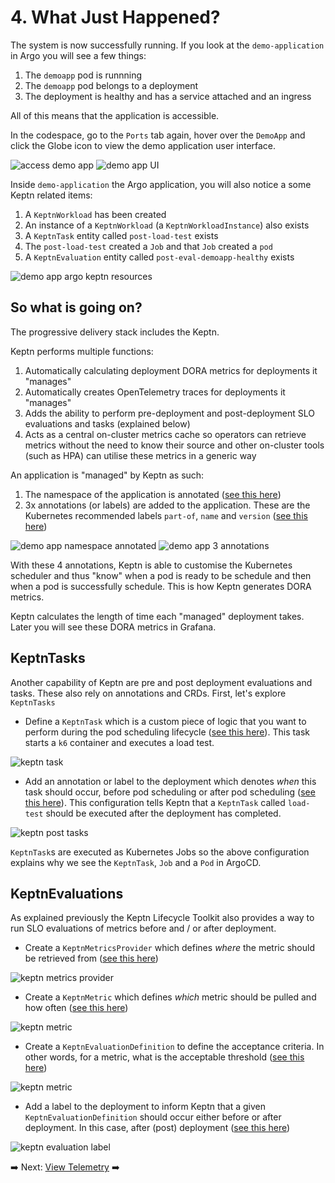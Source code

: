 # 4. What Just Happened?

The system is now successfully running. If you look at the `demo-application` in Argo you will see a few things:

1. The `demoapp` pod is runnning
1. The `demoapp` pod belongs to a deployment
1. The deployment is healthy and has a service attached and an ingress

All of this means that the application is accessible.

In the codespace, go to the `Ports` tab again, hover over the `DemoApp` and click the Globe icon to view the demo application user interface.

![access demo app](assets/access-demo-app.png)
![demo app UI](assets/demo-app-ui.png)

Inside `demo-application` the Argo application, you will also notice a some Keptn related items:

1. A `KeptnWorkload` has been created
1. An instance of a `KeptnWorkload` (a `KeptnWorkloadInstance`) also exists
1. A `KeptnTask` entity called `post-load-test` exists
1. The `post-load-test` created a `Job` and that `Job` created a `pod`
1. A `KeptnEvaluation` entity called `post-eval-demoapp-healthy` exists

![demo app argo keptn resources](assets/demo-app-argo-keptn.png)

## So what is going on?

The progressive delivery stack includes the Keptn.

Keptn performs multiple functions:

1. Automatically calculating deployment DORA metrics for deployments it "manages"
1. Automatically creates OpenTelemetry traces for deployments it "manages"
1. Adds the ability to perform pre-deployment and post-deployment SLO evaluations and tasks (explained below)
1. Acts as a central on-cluster metrics cache so operators can retrieve metrics without the need to know their source and other on-cluster tools (such as HPA) can utilise these metrics in a generic way

An application is "managed" by Keptn as such:

1. The namespace of the application is annotated ([see this here](https://github.com/thisthat/progressivedelivery-masterclass/blob/main/gitops/manifests/demo-application/namespace.yaml#L7))
1. 3x annotations (or labels) are added to the application. These are the Kubernetes recommended labels `part-of`, `name` and `version` ([see this here](https://github.com/thisthat/progressivedelivery-masterclass/blob/main/gitops/manifests/demo-application/deployment.yaml#L16-L18))

![demo app namespace annotated](assets/demo-app-ns-annotated.png)
![demo app 3 annotations](assets/demo-app-part-of-version-name-annotations.png)

With these 4 annotations, Keptn is able to customise the Kubernetes scheduler and thus "know" when a pod is ready to be schedule and then when a pod is successfully schedule. This is how Keptn generates DORA metrics.

Keptn calculates the length of time each "managed" deployment takes. Later you will see these DORA metrics in Grafana.

## KeptnTasks

Another capability of Keptn are pre and post deployment evaluations and tasks. These also rely on annotations and CRDs. First, let's explore `KeptnTasks`

* Define a `KeptnTask` which is a custom piece of logic that you want to perform during the pod scheduling lifecycle ([see this here](https://github.com/thisthat/progressivedelivery-masterclass/blob/main/gitops/manifests/demo-application/keptn.yaml#L1)).
    This task starts a `k6` container and executes a load test.

![keptn task](assets/keptn-task.png)

* Add an annotation or label to the deployment which denotes *when* this task should occur, before pod scheduling or after pod scheduling ([see this here](https://github.com/thisthat/progressivedelivery-masterclass/blob/main/gitops/manifests/demo-application/deployment.yaml#L20)).
    This configuration tells Keptn that a `KeptnTask` called `load-test` should be executed after the deployment has completed.

![keptn post tasks](assets/keptn-post-tasks.png)

`KeptnTask`s are executed as Kubernetes Jobs so the above configuration explains why we see the `KeptnTask`, `Job` and a `Pod` in ArgoCD.



## KeptnEvaluations

As explained previously the Keptn Lifecycle Toolkit also provides a way to run SLO evaluations of metrics before and / or  after deployment.

* Create a `KeptnMetricsProvider` which defines *where* the metric should be retrieved from ([see this here](https://github.com/thisthat/progressivedelivery-masterclass/blob/main/gitops/manifests/demo-application/keptn.yaml#L15))

![keptn metrics provider](assets/keptn-metrics-provider.png)

* Create a `KeptnMetric` which defines *which* metric should be pulled and how often ([see this here](https://github.com/thisthat/progressivedelivery-masterclass/blob/main/gitops/manifests/demo-application/keptn.yaml#L24))

![keptn metric](assets/keptn-metric.png)

* Create a `KeptnEvaluationDefinition` to define the acceptance criteria. In other words, for a metric, what is the acceptable threshold ([see this here](https://github.com/thisthat/progressivedelivery-masterclass/blob/main/gitops/manifests/demo-application/keptn.yaml#L35))

![keptn metric](assets/keptn-evaluation-definition.png)

* Add a label to the deployment to inform Keptn that a given `KeptnEvaluationDefinition` should occur either before or after deployment. In this case, after (post) deployment ([see this here](https://github.com/thisthat/progressivedelivery-masterclass/blob/main/gitops/manifests/demo-application/deployment.yaml#L21))

![keptn evaluation label](assets/keptn-eval-label.png)

➡️ Next: [View Telemetry](5-view-telemetry.md) ➡️
